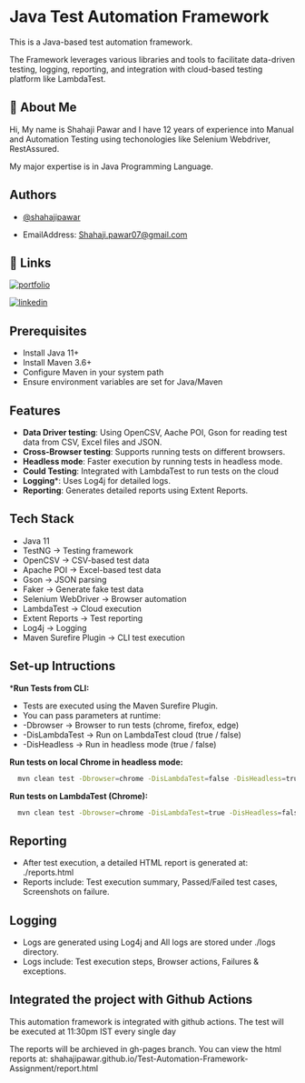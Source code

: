 # Java Test Automation Framework

This is a Java-based test automation framework.

The Framework leverages various libraries and tools to facilitate data-driven testing, logging, reporting, and integration with cloud-based testing platform like LambdaTest.


## 🚀 About Me
Hi, My name is Shahaji Pawar and I have 12 years of experience into Manual and Automation Testing using techonologies like Selenium Webdriver, RestAssured.

My major expertise is in Java Programming Language.
## Authors

- [@shahajipawar](https://github.com/shahajipawar)

- EmailAddress: Shahaji.pawar07@gmail.com
## 🔗 Links
[![portfolio](https://img.shields.io/badge/my_portfolio-000?style=for-the-badge&logo=ko-fi&logoColor=white)](https://github.com/shahajipawar)

[![linkedin](https://img.shields.io/badge/linkedin-0A66C2?style=for-the-badge&logo=linkedin&logoColor=white)](https://www.linkedin.com/in/shahaji-pawar/)



## Prerequisites

- Install Java 11+
- Install Maven 3.6+
- Configure Maven in your system path
- Ensure environment variables are set for Java/Maven

## Features

- **Data Driver testing**: Using OpenCSV, Aache POI, Gson for reading test data from CSV, Excel files and JSON.
- **Cross-Browser testing**: Supports running tests on different browsers.
- **Headless mode**: Faster execution by running tests in headless mode.
- **Could Testing**: Integrated with LambdaTest to run tests on the cloud
- **Logging***: Uses Log4j for detailed logs.
- **Reporting**: Generates detailed reports using Extent Reports.


## Tech Stack
- Java 11
- TestNG → Testing framework
- OpenCSV → CSV-based test data
- Apache POI → Excel-based test data
- Gson → JSON parsing
- Faker → Generate fake test data
- Selenium WebDriver → Browser automation
- LambdaTest → Cloud execution
- Extent Reports → Test reporting
- Log4j → Logging
- Maven Surefire Plugin → CLI test execution
## Set-up Intructions

***Run Tests from CLI:**
- Tests are executed using the Maven Surefire Plugin.
- You can pass parameters at runtime:
- -Dbrowser → Browser to run tests (chrome, firefox, edge)
- -DisLambdaTest → Run on LambdaTest cloud (true / false)
- -DisHeadless → Run in headless mode (true / false)

**Run tests on local Chrome in headless mode:**
```bash
  mvn clean test -Dbrowser=chrome -DisLambdaTest=false -DisHeadless=true
``` 
**Run tests on LambdaTest (Chrome):**
```bash
  mvn clean test -Dbrowser=chrome -DisLambdaTest=true -DisHeadless=false
``` 

## Reporting

- After test execution, a detailed HTML report is generated at: ./reports.html
- Reports include: Test execution summary, Passed/Failed test cases, Screenshots on failure.

## Logging
- Logs are generated using Log4j and All logs are stored under ./logs directory.
- Logs include: Test execution steps, Browser actions, Failures & exceptions.

## Integrated the project with Github Actions
This automation framework is integrated with github actions.
The test will be executed at 11:30pm IST every single day

The reports will be archieved in gh-pages branch.
You can view the html reports at: shahajipawar.github.io/Test-Automation-Framework-Assignment/report.html
